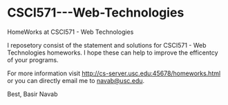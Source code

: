 # CSCI571---Web-Technologies
HomeWorks at CSCI571 - Web Technologies

I reposetory consist of the statement and solutions for CSCI571 - Web Technologies homeworks.
I hope these can help to improve the efficentcy of your programs. 

For more information visit http://cs-server.usc.edu:45678/homeworks.html or you can directly email me to navab@usc.edu.

Best, 
Basir Navab
